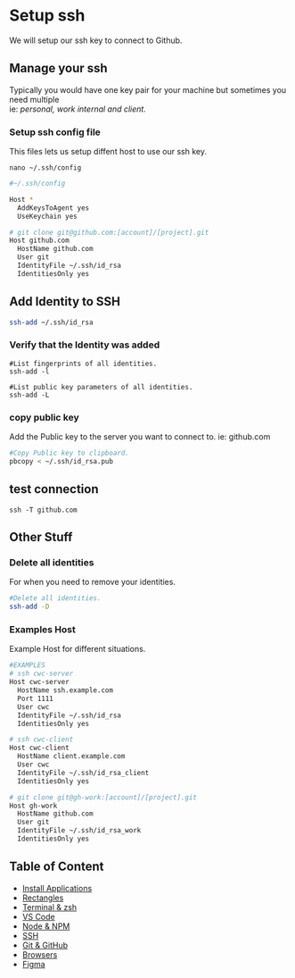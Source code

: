 # Setup ssh

We will setup our ssh key to connect to Github.

## Manage your ssh

Typically you would have one key pair for your machine but sometimes you need multiple<br />
ie: _personal, work internal and client._

### Setup ssh config file

This files lets us setup diffent host to use our ssh key.

```
nano ~/.ssh/config
```

```sh
#~/.ssh/config

Host *
  AddKeysToAgent yes
  UseKeychain yes

# git clone git@github.com:[account]/[project].git
Host github.com
  HostName github.com
  User git
  IdentityFile ~/.ssh/id_rsa
  IdentitiesOnly yes
```

## Add Identity to SSH

```sh
ssh-add ~/.ssh/id_rsa
```

### Verify that the Identity was added

```
#List fingerprints of all identities.
ssh-add -l

#List public key parameters of all identities.
ssh-add -L

```

### copy public key

Add the Public key to the server you want to connect to. ie: github.com

```sh
#Copy Public key to clipboard.
pbcopy < ~/.ssh/id_rsa.pub
```

## test connection

```
ssh -T github.com
```

## Other Stuff

### Delete all identities

For when you need to remove your identities.

```sh
#Delete all identities.
ssh-add -D
```

### Examples Host

Example Host for different situations.

```sh
#EXAMPLES
# ssh cwc-server
Host cwc-server
  HostName ssh.example.com
  Port 1111
  User cwc
  IdentityFile ~/.ssh/id_rsa
  IdentitiesOnly yes

# ssh cwc-client
Host cwc-client
  HostName client.example.com
  User cwc
  IdentityFile ~/.ssh/id_rsa_client
  IdentitiesOnly yes

# git clone git@gh-work:[account]/[project].git
Host gh-work
  HostName github.com
  User git
  IdentityFile ~/.ssh/id_rsa_work
  IdentitiesOnly yes

```

## Table of Content

- [Install Applications](02-install-and-setup.md)
- [Rectangles](03-rectangles.md)
- [Terminal & zsh](04-setup-terminal-zsh.md)
- [VS Code](05-vscode.md)
- [Node & NPM](06-node-npm.md)
- [SSH](07-ssh.md)
- [Git & GitHub](08-git-setup.md)
- [Browsers](09-browsers.md)
- [Figma](10-figma.md)
